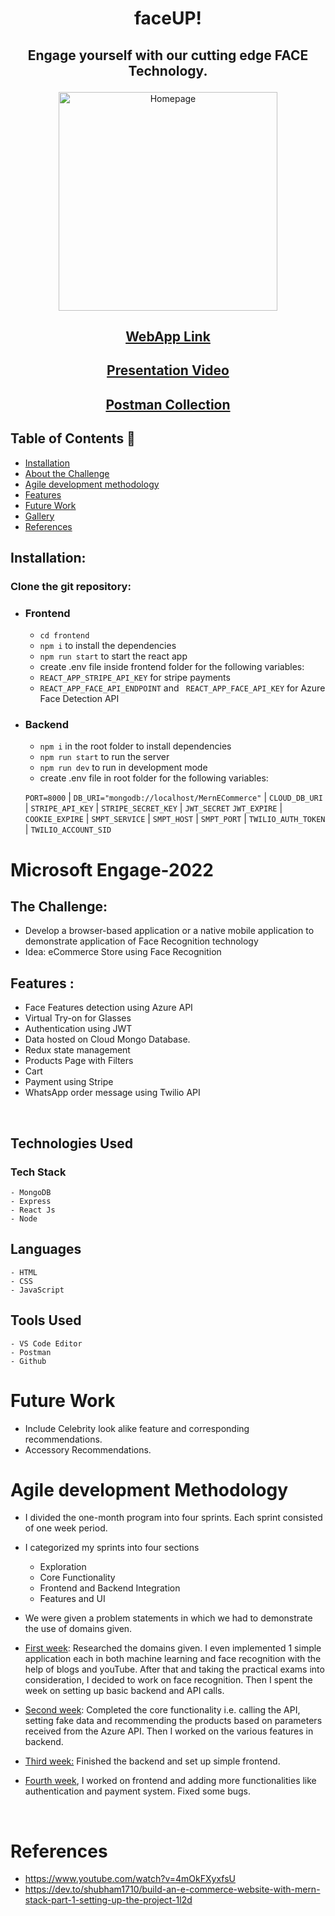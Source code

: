 # <p align ="center" >faceUP!</p>

## <p align ="center" >Engage yourself with our cutting edge FACE Technology.</p>

<p align ="center" ><img src="https://raw.githubusercontent.com/Sumrender/engage-2022/main/preview/ss1.jpg" height="350px" alt="Homepage"/></p>

## <p  align="center"><a href="https://github.com/Sumrender/engage-2022/blob/main/urls.txt">WebApp Link</a></p>

## <p  align="center"><a href="https://www.youtube.com/watch?v=Np62QJMPv5A">Presentation Video</a></p>

## <p  align="center"><a href="https://www.postman.com/science-candidate-20862179/workspace/engage-2022">Postman Collection</a></p>

## Table of Contents 📕

- [Installation](#installation)
- [About the Challenge](#microsoft-engage-2022)
- [Agile development methodology](#agile-development-methodology)
- [Features](#features-)
- [Future Work](#future-work)
- [Gallery](#gallery)
- [References](#references)

## Installation:

### Clone the git repository:

- ### Frontend

  - `cd frontend`
  - `npm i` to install the dependencies
  - `npm run start` to start the react app
  - create .env file inside frontend folder for the following variables:
  - `REACT_APP_STRIPE_API_KEY` for stripe payments
  - `REACT_APP_FACE_API_ENDPOINT` and ` REACT_APP_FACE_API_KEY` for Azure Face Detection API

- ### Backend

  - `npm i` in the root folder to install dependencies
  - `npm run start` to run the server
  - `npm run dev` to run in development mode
  - create .env file in root folder for the following variables:

  `PORT=8000` | `DB_URI="mongodb://localhost/MernECommerce"` |
  `CLOUD_DB_URI` | `STRIPE_API_KEY` | `STRIPE_SECRET_KEY` | `JWT_SECRET`
  `JWT_EXPIRE` | `COOKIE_EXPIRE` | `SMPT_SERVICE` | `SMPT_HOST` | `SMPT_PORT`
  | `TWILIO_AUTH_TOKEN` | `TWILIO_ACCOUNT_SID`

# Microsoft Engage-2022

## The Challenge:

- Develop a browser-based application or a native mobile application to demonstrate application of Face Recognition technology
- Idea: eCommerce Store using Face Recognition

## Features :

- Face Features detection using Azure API
- Virtual Try-on for Glasses
- Authentication using JWT
- Data hosted on Cloud Mongo Database.
- Redux state management
- Products Page with Filters
- Cart
- Payment using Stripe
- WhatsApp order message using Twilio API

<br />

## Technologies Used

### Tech Stack

    - MongoDB
    - Express
    - React Js
    - Node

## Languages

    - HTML
    - CSS
    - JavaScript

## Tools Used

    - VS Code Editor
    - Postman
    - Github

# Future Work

- Include Celebrity look alike feature and corresponding recommendations.
- Accessory Recommendations.

# Agile development Methodology

- I divided the one-month program into four sprints. Each sprint consisted of one week period.
- I categorized my sprints into four sections

  - Exploration
  - Core Functionality
  - Frontend and Backend Integration
  - Features and UI

- We were given a problem statements in which we had to demonstrate the use of domains given.
- <u> First week</u>: Researched the domains given. I even implemented 1 simple application each in both machine learning and face recognition with the help of blogs and youTube. After that and taking the practical exams into consideration, I decided to work on face recognition.
  Then I spent the week on setting up basic backend and API calls.
- <u> Second week</u>: Completed the core functionality i.e. calling the API, setting fake data and recommending the products based on parameters received from the Azure API. Then I worked on the various features in backend.
- <u> Third week:</u> Finished the backend and set up simple frontend.
- <u>Fourth week</u>, I worked on frontend and adding more functionalities like authentication and payment system. Fixed some bugs.

<br/>

# References

- https://www.youtube.com/watch?v=4mOkFXyxfsU
- https://dev.to/shubham1710/build-an-e-commerce-website-with-mern-stack-part-1-setting-up-the-project-1l2d
